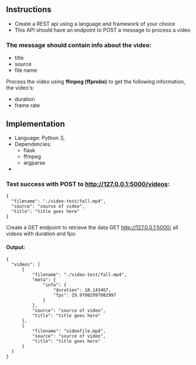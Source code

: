 ## Instructions
- Create a REST api using a language and framework of your choice
- This API should have an endpoint to POST a message to process a video

### The message should contain info about the video:

-   title
-   source
-   file name

Process the video using **ffmpeg (ffprobe)** to get the following information, the video's:
-   duration  
-   frame rate

## Implementation
- Language: Python 3,
- Dependencies:
  - flask
  - ffmpeg
  - argparse
-


  ### **Test** success with POST to http://127.0.0.1:5000/videos:

    {
      "filename": "./video-test/fall.mp4",
      "source": "source of video",
      "title": "title goes here"
    }

Create a GET endpoint to retrieve the data
GET http://127.0.0.1:5000/
all videos with duration and fps:

  #### Output:

    {
      "videos": [
          {
              "filename": "./video-test/fall.mp4",
              "meta": {
                  "info": {
                      "duration": 10.143467,
                      "fps": 29.97002997002997
                  }
              },
              "source": "source of video",
              "title": "title goes here"
          },
          {
              "filename": "videofile.mp4",
              "source": "source of video",
              "title": "title goes here"
          }
      ]
    }
